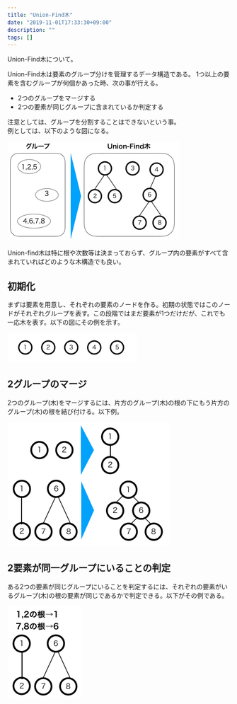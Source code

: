 ```yaml
---
title: "Union-Find木"
date: "2019-11-01T17:33:30+09:00"
description: ""
tags: []
---
```


Union-Find木について。

Union-Find木は要素のグループ分けを管理するデータ構造である。
1つ以上の要素を含むグループが何個かあった時、次の事が行える。  

- 2つのグループをマージする
- 2つの要素が同じグループに含まれているか判定する

注意としては、グループを分割することはできないという事。  
例としては、以下のような図になる。

![Union-Find木 例](./union-find1.png)

Union-find木は特に根や次数等は決まっておらず、グループ内の要素がすべて含まれていればどのような木構造でも良い。

## 初期化

まずは要素を用意し、それぞれの要素のノードを作る。初期の状態ではこのノードがそれぞれグループを表す。この段階ではまだ要素が1つだけだが、これでも一応木を表す。以下の図にその例を示す。      

![ノード(要素)](./union-find2.png)

## 2グループのマージ

2つのグループ(木)をマージするには、片方のグループ(木)の根の下にもう片方のグループ(木)の根を結び付ける。以下例。

![グループ(木)のマージ例](./union-find3.png)

## 2要素が同一グループにいることの判定

ある2つの要素が同じグループにいることを判定するには、それぞれの要素がいるグループ(木)の根の要素が同じであるかで判定できる。以下がその例である。

![要素の同一グループ判定例、２要素の根が同じなら同一グループ](./union-find4.png)




